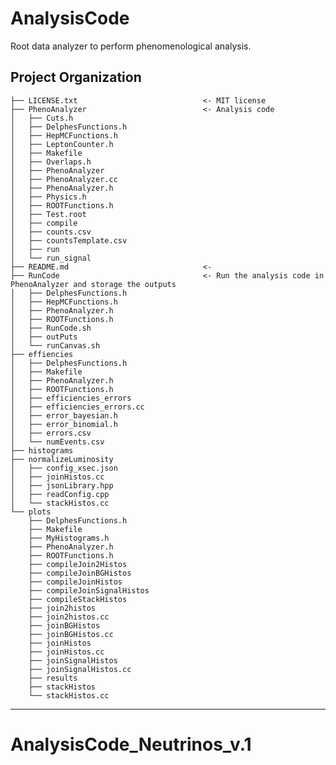 # AnalysisCode
Root data analyzer to perform phenomenological analysis.  

Project Organization
--------

    ├── LICENSE.txt                            <- MIT license 
    ├── PhenoAnalyzer                          <- Analysis code
    │   ├── Cuts.h
    │   ├── DelphesFunctions.h
    │   ├── HepMCFunctions.h
    │   ├── LeptonCounter.h
    │   ├── Makefile
    │   ├── Overlaps.h
    │   ├── PhenoAnalyzer
    │   ├── PhenoAnalyzer.cc
    │   ├── PhenoAnalyzer.h
    │   ├── Physics.h
    │   ├── ROOTFunctions.h
    │   ├── Test.root
    │   ├── compile
    │   ├── counts.csv
    │   ├── countsTemplate.csv
    │   ├── run
    │   └── run_signal
    ├── README.md                              <- 
    ├── RunCode                                <- Run the analysis code in PhenoAnalyzer and storage the outputs
    │   ├── DelphesFunctions.h         
    │   ├── HepMCFunctions.h
    │   ├── PhenoAnalyzer.h
    │   ├── ROOTFunctions.h
    │   ├── RunCode.sh
    │   ├── outPuts
    │   └── runCanvas.sh
    ├── effiencies
    │   ├── DelphesFunctions.h
    │   ├── Makefile
    │   ├── PhenoAnalyzer.h
    │   ├── ROOTFunctions.h
    │   ├── efficiencies_errors
    │   ├── efficiencies_errors.cc
    │   ├── error_bayesian.h
    │   ├── error_binomial.h
    │   ├── errors.csv
    │   └── numEvents.csv
    ├── histograms
    ├── normalizeLuminosity
    │   ├── config_xsec.json
    │   ├── joinHistos.cc
    │   ├── jsonLibrary.hpp
    │   ├── readConfig.cpp
    │   └── stackHistos.cc
    └── plots
        ├── DelphesFunctions.h
        ├── Makefile
        ├── MyHistograms.h
        ├── PhenoAnalyzer.h
        ├── ROOTFunctions.h
        ├── compileJoin2Histos
        ├── compileJoinBGHistos
        ├── compileJoinHistos
        ├── compileJoinSignalHistos
        ├── compileStackHistos
        ├── join2histos
        ├── join2histos.cc
        ├── joinBGHistos
        ├── joinBGHistos.cc
        ├── joinHistos
        ├── joinHistos.cc
        ├── joinSignalHistos
        ├── joinSignalHistos.cc
        ├── results
        ├── stackHistos
        └── stackHistos.cc
    
    
--------
# AnalysisCode_Neutrinos_v.1
